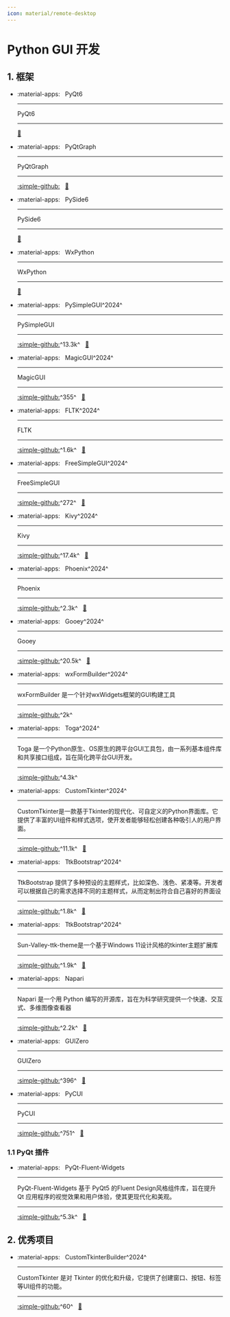 ```yaml
---
icon: material/remote-desktop
---
```


# Python GUI 开发


## 1. 框架

<div class="grid cards" markdown>

- :material-apps: &nbsp; PyQt6

    ---
    PyQt6

    ---
    [:bookmark:](https://www.riverbankcomputing.com/static/Docs/PyQt6)


- :material-apps: &nbsp; PyQtGraph

    ---
    PyQtGraph

    ---
    [:simple-github:](https://github.com/pyqtgraph/pyqtgraph) &nbsp;
    [:bookmark:](https://pyqtgraph.readthedocs.io/en/latest)

- :material-apps: &nbsp; PySide6

    ---
    PySide6 

    ---
    [:bookmark:](https://doc.qt.io/qtforpython-6/quickstart.html)

- :material-apps: &nbsp; WxPython

    ---
    WxPython

    ---
    [:bookmark:](https://docs.wxpython.org)


- :material-apps: &nbsp; PySimpleGUI^2024^

    ---
    PySimpleGUI

    ---
    [:simple-github:](https://github.com/PySimpleGUI/PySimpleGUI)^13.3k^ &nbsp;
    [:bookmark:](https://docs.pysimplegui.com/en/latest)

- :material-apps: &nbsp; MagicGUI^2024^

    ---
    MagicGUI

    ---
    [:simple-github:](https://github.com/pyapp-kit/magicgui)^355^ &nbsp;
    [:bookmark:](https://pyapp-kit.github.io/magicgui)

- :material-apps: &nbsp; FLTK^2024^

    ---
    FLTK

    ---
    [:simple-github:](https://github.com/fltk/fltk)^1.6k^ &nbsp;
    [:bookmark:](https://www.fltk.org/documentation.php)


- :material-apps: &nbsp; FreeSimpleGUI^2024^

    ---
    FreeSimpleGUI

    ---
    [:simple-github:](https://github.com/fltk/fltk)^272^ &nbsp;
    [:bookmark:](https://docs.pysimplegui.com/en/latest)

- :material-apps: &nbsp; Kivy^2024^

    ---
    Kivy

    ---
    [:simple-github:](https://github.com/kivy/kivy)^17.4k^ &nbsp;
    [:bookmark:](https://kivy.org/doc/stable)

- :material-apps: &nbsp; Phoenix^2024^

    ---
    Phoenix

    ---
    [:simple-github:](https://github.com/wxWidgets/Phoenix)^2.3k^ &nbsp;
    [:bookmark:](https://wxpython.org)
    
- :material-apps: &nbsp; Gooey^2024^

    ---
    Gooey

    ---
    [:simple-github:](https://github.com/chriskiehl/Gooey)^20.5k^ &nbsp;
    [:bookmark:](https://gooey.readthedocs.io/en/latest)


- :material-apps: &nbsp; wxFormBuilder^2024^

    ---
    wxFormBuilder 是一个针对wxWidgets框架的GUI构建工具

    ---
    [:simple-github:](https://github.com/wxFormBuilder/wxFormBuilder)^2k^ &nbsp;

- :material-apps: &nbsp; Toga^2024^

    ---
    Toga 是一个Python原生、OS原生的跨平台GUI工具包，由一系列基本组件库和共享接口组成，旨在简化跨平台GUI开发。

    ---
    [:simple-github:](https://github.com/beeware/toga)^4.3k^ &nbsp;

- :material-apps: &nbsp; CustomTkinter^2024^

    ---
    CustomTkinter是一款基于Tkinter的现代化、可自定义的Python界面库。它提供了丰富的UI组件和样式选项，使开发者能够轻松创建各种吸引人的用户界面。

    ---
    [:simple-github:](https://github.com/TomSchimansky/CustomTkinter)^11.1k^ &nbsp;
    [:bookmark:](https://customtkinter.tomschimansky.com/documentation/)

- :material-apps: &nbsp; TtkBootstrap^2024^

    ---
    TtkBootstrap 提供了多种预设的主题样式，比如深色、浅色、紧凑等。开发者可以根据自己的需求选择不同的主题样式，从而定制出符合自己喜好的界面设

    ---
    [:simple-github:](https://github.com/israel-dryer/ttkbootstrap)^1.8k^ &nbsp;
    [:bookmark:](https://ttkbootstrap.readthedocs.io/en/latest)

- :material-apps: &nbsp; TtkBootstrap^2024^

    ---
    Sun-Valley-ttk-theme是一个基于Windows 11设计风格的tkinter主题扩展库

    ---
    [:simple-github:](https://github.com/rdbende/Sun-Valley-ttk-theme)^1.9k^ &nbsp;
    [:bookmark:](https://github.com/rdbende/Sun-Valley-ttk-theme/wiki/Usage-with-Python)

- :material-apps: &nbsp; Napari

    ---
    Napari 是一个用 Python 编写的开源库，旨在为科学研究提供一个快速、交互式、多维图像查看器

    ---
    [:simple-github:](https://github.com/napari/napari)^2.2k^ &nbsp;
    [:bookmark:](https://napari.org/stable/usage.html)

- :material-apps: &nbsp; GUIZero

    ---
    GUIZero 

    ---
    [:simple-github:](https://github.com/lawsie/guizero)^396^ &nbsp;
    [:bookmark:](https://napari.org/stable/usage.html)

- :material-apps: &nbsp; PyCUI

    ---
    PyCUI 

    ---
    [:simple-github:](https://github.com/jwlodek/py_cui)^751^ &nbsp;
    [:bookmark:](https://jwlodek.github.io/py_cui-docs)


</div>

### 1.1 PyQt 插件

<div class="grid cards" markdown>

- :material-apps: &nbsp; PyQt-Fluent-Widgets

    ---
    PyQt-Fluent-Widgets 基于 PyQt5 的Fluent Design风格组件库，旨在提升 Qt 应用程序的视觉效果和用户体验，使其更现代化和美观。

    ---
    [:simple-github:](https://github.com/spyoungtech/FreeSimpleGUI)^5.3k^ &nbsp;
    [:bookmark:](http://www.freesimplegui.org)

</div>


## 2. 优秀项目

<div class="grid cards" markdown>

- :material-apps: &nbsp; CustomTkinterBuilder^2024^

    ---
    CustomTkinter 是对 Tkinter 的优化和升级，它提供了创建窗口、按钮、标签等UI组件的功能。

    ---
    [:simple-github:](https://github.com/rigvedmaanas/CustomTkinterBuilder)^60^ &nbsp;
    [:bookmark:](https://github.com/rigvedmaanas/CustomTkinterBuilder/wiki/1.-Home)

</div>
